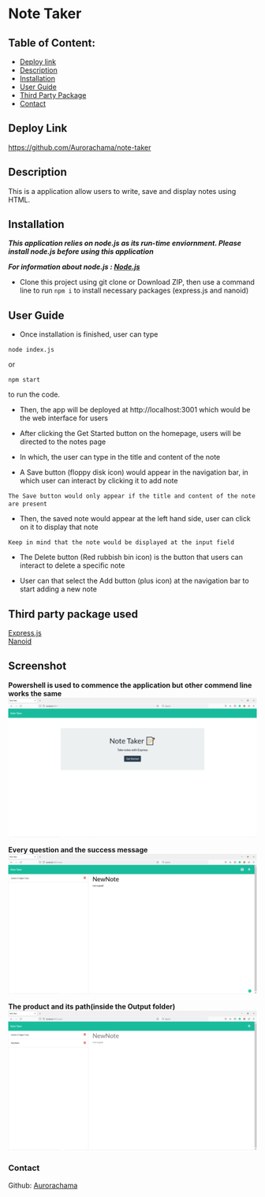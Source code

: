 
# Note Taker

## Table of Content: 
* [Deploy link](#Deploy-link)
* [Description](#Description)
* [Installation](#Installation)
* [User Guide](#User-Guide)
* [Third Party Package](#Third-party-package-used)
* [Contact](#Contact)

## Deploy Link
https://github.com/Aurorachama/note-taker

## Description 

This is a application allow users to write, save and display notes using HTML.

## Installation 
***This application relies on node.js as its run-time enviornment. Please install node.js before using this application***

***For information about node.js : [Node.js](https://nodejs.org/)***
* Clone this project using git clone <url> or Download ZIP, then use a command line to  run ``` npm i ``` to install necessary packages (express.js and nanoid)

## User Guide 

* Once installation is finished, user can type 
``` 
node index.js
```
or 
``` 
npm start
```
to run the code. 

* Then, the app will be deployed at http://localhost:3001 which would be the web interface for users

* After clicking the Get Started button on the homepage, users will be directed to the notes page

* In which, the user can type in the title and content of the note

* A Save button (floppy disk icon) would appear in the navigation bar, in which user can interact by clicking it to add note
```
The Save button would only appear if the title and content of the note are present
```
* Then, the saved note would appear at the left hand side, user can click on it to display that note
```
Keep in mind that the note would be displayed at the input field
```
* The Delete button (Red rubbish bin icon) is the button that users can interact to delete a specific note

* User can that select the Add button (plus icon) at the navigation bar to start adding a new note

## Third party package used
[Express.js](https://github.com/expressjs/express) <br>
[Nanoid](https://github.com/ai/nanoid)


## Screenshot
**Powershell is used to commence the application but other commend line works the same**
![Commencing the application](./commencing.png)

**Every question and the success message**
![Completion](./complete.png)

**The product and its path(inside the Output folder)**
![Product of the application](./product.png)

### Contact 

Github: [Aurorachama](https://github.com/Aurorachama)
